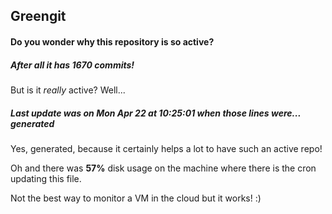 ## Greengit

#### Do you wonder why this repository is so active?

##### After all it has 1670 commits!

But is it *really* active? Well...

##### Last update was on Mon Apr 22 at 10:25:01 when those lines were... generated

Yes, generated, because it certainly helps a lot to have such an active repo!

Oh and there was **57%** disk usage on the machine
where there is the cron updating this file.

Not the best way to monitor a VM in the cloud but it works! :)
